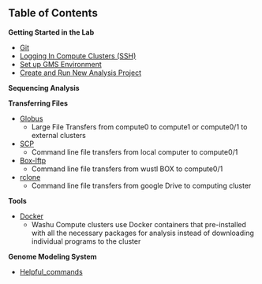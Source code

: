 # 
## Table of Contents
**Getting Started in the Lab**
  * [Git](./Git.md "Git")
  * [Logging In Compute Clusters (SSH)](./SSH.md "Logging In (SSH)")
  * [Set up GMS Environment](./gms_set_up.md)
  * [Create and Run New Analysis Project](./GMS.md "GMS")
  
**Sequencing Analysis**

**Transferring Files**
* [Globus](./Globus.md "Globus")
  * Large File Transfers from compute0 to compute1 or compute0/1 to external clusters
* [SCP](./SCP.md "SCP")
  * Command line file transfers from local computer to compute0/1
* [Box-lftp](./box_lftp.md)
  * Command line file transfers from wustl BOX to compute0/1
* [rclone](./rclone.md)
  * Command line file transfers from google Drive to computing cluster

**Tools**
  * [Docker](./Docker.md "Docker")
    * Washu Compute clusters use Docker containers that pre-installed with all the necessary packages for analysis instead of downloading individual programs to the cluster

**Genome Modeling System**

  * [Helpful_commands](./gms_commands)
